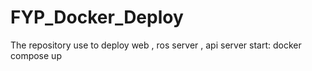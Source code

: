 # FYP_Docker_Deploy
The repository use to deploy web , ros server , api server
start: docker compose up
